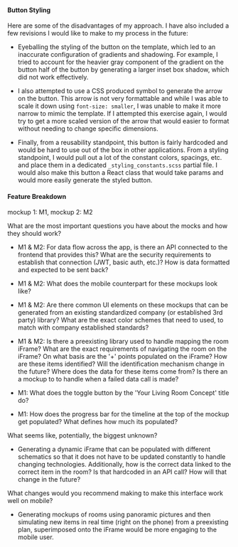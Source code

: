 #### Button Styling

Here are some of the disadvantages of my approach. I have also included a few revisions I would like to make to my process in the future:

  - Eyeballing the styling of the button on the template, which led to an inaccurate configuration of gradients and shadowing. For example, I tried to account for the heavier gray component of the gradient on the button half of the button by generating a larger inset box shadow, which did not work effectively.

  - I also attempted to use a CSS produced symbol to generate the arrow on the button. This arrow is not very formattable and while I was able to scale it down using `font-size: smaller`, I was unable to make it more narrow to mimic the template. If I attempted this exercise again, I would try to get a more scaled version of the arrow that would easier to format without needing to change specific dimensions.

  - Finally, from a reusability standpoint, this button is fairly hardcoded and would be hard to use out of the box in other applications. From a styling standpoint, I would pull out a lot of the constant colors, spacings, etc. and place them in a dedicated `_styling_constants.scss` partial file. I would also make this button a React class that would take params and would more easily generate the styled button.

#### Feature Breakdown

mockup 1: M1, mockup 2: M2

What are the most important questions you have about the mocks and how they should work?

  - M1 & M2: For data flow across the app, is there an API connected to the frontend that provides this? What are the security requirements to establish that connection (JWT, basic auth, etc.)? How is data formatted and expected to be sent back?

  - M1 & M2: What does the mobile counterpart for these mockups look like?

  - M1 & M2: Are there common UI elements on these mockups that can be generated from an existing standardized company (or established 3rd party) library? What are the exact color schemes that need to used, to match with company established standards?

  - M1 & M2: Is there a preexisting library used to handle mapping the room iFrame? What are the exact requirements of navigating the room on the iFrame? On what basis are the '+' points populated on the iFrame? How are these items identified? Will the identification mechanism change in the future? Where does the data for these items come from? Is there an a mockup to to handle when a failed data call is made?

  - M1: What does the toggle button by the 'Your Living Room Concept' title do?

  - M1: How does the progress bar for the timeline at the top of the mockup get populated? What defines how much its populated?

What seems like, potentially, the biggest unknown?

  - Generating a dynamic iFrame that can be populated with different schematics so that it does not have to be updated constantly to handle changing technologies. Additionally, how is the correct data linked to the correct item in the room? Is that hardcoded in an API call? How will that change in the future?

What changes would you recommend making to make this interface work well on mobile?

  - Generating mockups of rooms using panoramic pictures and then simulating new items in real time (right on the phone) from a preexisting plan, superimposed onto the iFrame would be more engaging to the mobile user. 
